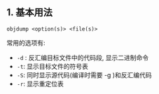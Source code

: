 ## 1. 基本用法

```shell
objdump <option(s)> <file(s)>
```

常用的选项有:
- `-d` : 反汇编目标文件中的代码段, 显示二进制命令
- `-t`: 显示目标文件的符号表
- `-S`: 同时显示源代码(编译时需要 -g )和反汇编代码
- `-r`: 显示重定位表


